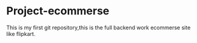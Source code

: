 # Project-ecommerse
This is my first git repository,this is the full backend work ecommerse site like flipkart.
